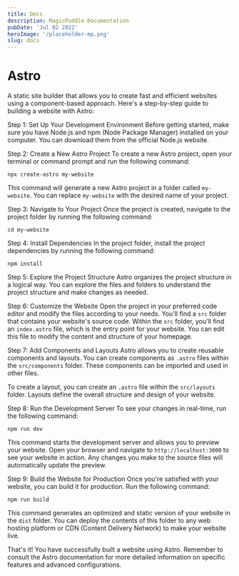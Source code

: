 ```yaml
---
title: Docs
description: MagicPuddle Documentation
pubDate: 'Jul 02 2022'
heroImage: '/placeholder-mp.png'
slug: docs
---
```


# Astro



A static site builder that allows you to create fast and efficient websites using a component-based approach. Here's a step-by-step guide to building a website with Astro:

Step 1: Set Up Your Development Environment
Before getting started, make sure you have Node.js and npm (Node Package Manager) installed on your computer. You can download them from the official Node.js website.

Step 2: Create a New Astro Project
To create a new Astro project, open your terminal or command prompt and run the following command:

```shell
npx create-astro my-website
```

This command will generate a new Astro project in a folder called `my-website`. You can replace `my-website` with the desired name of your project.

Step 3: Navigate to Your Project
Once the project is created, navigate to the project folder by running the following command:

```shell
cd my-website
```

Step 4: Install Dependencies
In the project folder, install the project dependencies by running the following command:

```shell
npm install
```

Step 5: Explore the Project Structure
Astro organizes the project structure in a logical way. You can explore the files and folders to understand the project structure and make changes as needed.

Step 6: Customize the Website
Open the project in your preferred code editor and modify the files according to your needs. You'll find a `src` folder that contains your website's source code. Within the `src` folder, you'll find an `index.astro` file, which is the entry point for your website. You can edit this file to modify the content and structure of your homepage.

Step 7: Add Components and Layouts
Astro allows you to create reusable components and layouts. You can create components as `.astro` files within the `src/components` folder. These components can be imported and used in other files.

To create a layout, you can create an `.astro` file within the `src/layouts` folder. Layouts define the overall structure and design of your website.

Step 8: Run the Development Server
To see your changes in real-time, run the following command:

```shell
npm run dev
```

This command starts the development server and allows you to preview your website. Open your browser and navigate to `http://localhost:3000` to see your website in action. Any changes you make to the source files will automatically update the preview.

Step 9: Build the Website for Production
Once you're satisfied with your website, you can build it for production. Run the following command:

```shell
npm run build
```

This command generates an optimized and static version of your website in the `dist` folder. You can deploy the contents of this folder to any web hosting platform or CDN (Content Delivery Network) to make your website live.

That's it! You have successfully built a website using Astro. Remember to consult the Astro documentation for more detailed information on specific features and advanced configurations.
